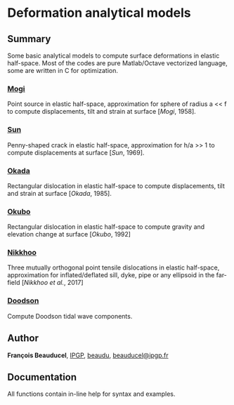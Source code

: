 # Deformation analytical models

## Summary

Some basic analytical models to compute surface deformations in elastic half-space. Most of the codes are pure Matlab/Octave vectorized language, some are written in C for optimization.

### [Mogi](mogi)
Point source in elastic half-space, approximation for sphere of radius a &lt;&lt; f to compute displacements, tilt and strain at surface [_Mogi_, 1958].

### [Sun](sun)
Penny-shaped crack in elastic half-space, approximation for h/a >> 1 to compute displacements at surface [_Sun_, 1969].

### [Okada](okada)
Rectangular dislocation in elastic half-space to compute displacements, tilt and strain at surface [_Okada_, 1985].

### [Okubo](okubo)
Rectangular dislocation in elastic half-space to compute gravity and elevation change at surface [_Okubo_, 1992]


### [Nikkhoo](nikkhoo)
Three mutually orthogonal point tensile dislocations in elastic half-space, approximation for inflated/deflated sill, dyke, pipe or any ellipsoid in the far-field [_Nikkhoo et al._, 2017]

### [Doodson](https://github.com/beaudu/doodson)
Compute Doodson tidal wave components.


## Author
**François Beauducel**, [IPGP](www.ipgp.fr), [beaudu](https://github.com/beaudu), beauducel@ipgp.fr

## Documentation
All functions contain in-line help for syntax and examples.
